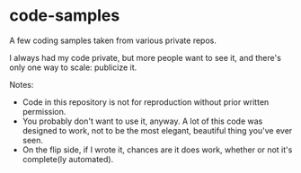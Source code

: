 # code-samples
A few coding samples taken from various private repos.

I always had my code private, but more people want to see it, and there's only one way to scale: publicize it.

Notes:
* Code in this repository is not for reproduction without prior written permission.
* You probably don't want to use it, anyway. A lot of this code was designed to work, not to be the most elegant, beautiful thing you've ever seen.
* On the flip side, if I wrote it, chances are it does work, whether or not it's complete(ly automated).
